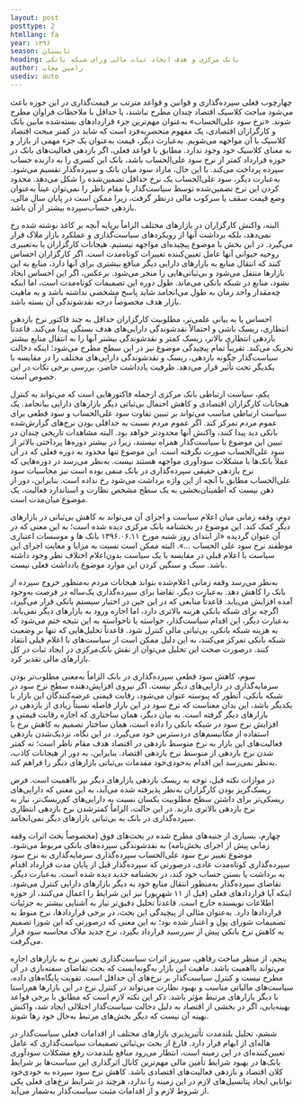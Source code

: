 ```yaml
---
layout: post
posttype: 2
htmllang: fa
year: ۱۳۹۶
season: تابستان
heading: بانک مرکزی و هدف ایجاد ثبات مالی ورای شبکه بانکی
author: رامین مجاب
usediv: auto
---
```


چهارچوب فعلی سپرده‌گذاری و قوانین و قواعد مترتب بر قیمت‌گذاری در این حوزه باعث می‌شود مباحث کلاسیک اقتصاد چندان مطرح نباشند، یا حداقل با ملاحظات فراوان مطرح شوند. «نرخ سود علی‌الحساب» به‌عنوان مهم‌ترین جزء قراردادهای بسته‌شده مابین بانک و کارگزاران اقتصادی، یک مفهوم منحصربه‌فرد است که شاید در کمتر مبحث اقتصاد کلاسیک با آن مواجهه می‌شویم. به‌عبارت دیگر، قیمت به‌عنوان یک جزء مهمی از بازار و به معنای کلاسیک خود وجود ندارد. مطابق با قواعد فعلی، اگر بازدهی فعالیت‌های بانک در حوزه قرارداد کمتر از نرخ سود علی‌الحساب باشد، بانک این کسری را به دارنده حساب سپرده پرداخت می‌کند. با این حال، مازاد سود میان بانک و سپرده‌گذار تقسیم می‌شود. به‌عبارت دیگر، سود علی‌الحساب یک نرخ حداقل تضمین‌شده را شکل می‌دهد. محدود کردن این نرخ تضمین‌شده توسط سیاست‌گذار یا مقام ناظر را نمی‌توان عیناً به‌عنوان وضع قیمت سقف یا سرکوب مالی درنظر گرفت، زیرا ممکن است در پایان سال مالی، بازدهی حساب‌سپرده بیشتر از آن باشد. 

البته، واکنش کارگزاران در بازارهای مختلف الزاماً برپایه آنچه بر کاغذ نوشته شده رخ نمی‌دهد، بلکه برداشت آنها از رویکردهای سیاست‌گذاری و عملکرد بازار ملاک قرار می‌گیرد. در این بخش با موضوع پیچیده‌ای مواجهه نیستیم. هیجانات کارگزاران یا به‌تعبیری روحیه حیوانی آنها عامل تعیین‌کننده تغییرات کوتاه‌مدت است. اگر کارگزاران احساس کنند که انتقال منابع به بازارهای دارایی دیگر منافع بیشتری برای آنها دارد، منابع به این بازارها منتقل می‌شود و بی‌ثباتی‌هایی را منجر می‌شود. برعکس، اگر این احساس ایجاد نشود، منابع در شبکه بانکی می‌ماند. طول دوره این تصمیمات کوتاه‌مدت است، اما اینکه چه‌مقدار واحد زمان به ‌طول می‌انجامد شاید پاسخ مشخصی نداشته باشد و به ماهیت بازار هدف مخصوصاً درجه نقدشوندگی آن بسته باشد. 

احساس یا به بیانی علمی‌تر، مطلوبیت کارگزاران حداقل به چند فاکتور نرخ بازدهی انتظاری، ریسک ناشی و احتمالاً نقدشوندگی دارایی‌های هدف بستگی پیدا می‌کند. قاعدتاً بازدهی انتظاری بالاتر، ریسک کمتر و نقدشوندگی بیشتر آنها را به انتقال منابع بیشتر تحریک می‌کند. تقریباً تمام پیچیدگی موضوع نیز در این سطح مطرح می‌شود؛ اینکه دخالت سیاست‌گذار چگونه بازدهی، ریسک و نقدشوندگی دارایی‌های مختلف را در مقایسه با یکدیگر تحت تأثیر قرار می‌دهد. ظرفیت یادداشت حاضر، بررسی برخی نکات در این خصوص است.

یکم، سیاست ارتباطی بانک مرکزی ازجمله فاکتورهایی است که می‌تواند به کنترل هیجانات کارگزاران اقتصادی و کاهش احتمال بی‌ثباتی دیگر بازارهای دارایی بیانجامد. یک سیاست ارتباطی مناسب می‌تواند بر تبیین تفاوت سود علی‌الحساب و سود قطعی برای عموم مردم تمرکز کند. اگر عموم مردم نسبت به حداقلی بودن نرخ‌های گزارش‌شده بانکی دید پیدا کنند، واکنش آنها محدودتر خواهد بود. البته مشاهدات تاریخی چندان در تبیین این موضوع با سیاست‌گذار همراه نیستند، زیرا در بیشتر دوره‌ها پرداختی بالاتر از سود علی‌الحساب صورت نگرفته است. این موضوع تنها محدود به دوره فعلی که در آن عملاً بانک‌ها با مشکلات سودآوری مواجهه هستند نیست. به‌نظر می‌رسد در دوره‌هایی که نرخ بازدهی حقیقی سپرده‌گذاری در بانک منفی بوده است نیز محاسبات سود علی‌الحساب مطابق با آنچه از این واژه برداشت می‌شود رخ نداده است. بنابراین، دور از ذهن نیست که اطمینان‌بخشی به یک سطح مشخص نظارت و استاندارد فعالیت، یک موضوع میان‌مدت است.

دوم، وقفه زمانی میان اعلام سیاست و اجرای آن می‌تواند به کاهش بی‌ثباتی در بازارهای دیگر کمک کند. این موضوع در بخشنامه بانک مرکزی دیده شده است؛ به این معنی که در آن عنوان گردیده «از ابتدای روز شنبه مورخ ۱۳۹۶.۰۶.۱۱ بانک ها و موسسات اعتباری موظفند نرخ سود علی الحساب ...». البته ممکن است نسبت به مزایا و معایت اجرای این سیاست با اعلام قبلی در مقایسه با یک سیاست بدون‌اعلام اختلاف نظر وجود داشته باشد. سبک و سنگین کردن این موارد موضوع یادداشت فعلی نیست. 

به‌نظر می‌رسد وقفه زمانی اعلام‌شده بتواند هیجانات مردم به‌منظور خروج سپرده از بانک را کاهش دهد. به‌عبارت دیگر، تقاضا برای سپرده‌گذاری یک‌ساله در فرصت به‌وجود آمده افزایش می‌یابد. قاعدتاً منابعی که در این حین در اختیار سیستم بانکی قرار می‌گیرد، اگرچه برای شبکه بانکی هزینه بالاتری دارد، اما اجازه ورود به بازارهای دیگر نمی‌یابد. به‌عبارت دیگر، این اقدام سیاست‌گذار، خواسته یا ناخواسته به این نتیجه ختم می‌شود که به هزینه شبکه بانکی، بی‌ثباتی مالی کنترل شود. قاعدتاً تحلیل‌هایی که تنها بر وضعیت شبکه بانکی تمرکز می‌کنند، به این دلیل ممکن است از سیاست‌های با اعلام قبلی انتقاد کنند. درصورت صحت این تحلیل می‌توان از نقش بانک‌مرکزی در ایجاد ثبات در کل بازارهای مالی تقدیر کرد.

سوم، کاهش سود قطعی سپرده‌گذاری در بانک الزاماً به‌معنی مطلوب‌تر بودن سرمایه‌گذاری در دارایی‌های دیگر نیست. اگر نیروی افزایش‌دهنده سطح نرخ سود در شبکه بانکی،‌ آنطور که پیوسته عنوان می‌شود، رقابت قیمتی عرضه‌کنندگان این بازار با یکدیگر باشد، این بدان معناست که نرخ سود در این بازار فاصله نسبتاً زیادی از بازدهی در بازارهای دیگر گرفته است. به بیان دیگر، همان ساختاری که اجازه رقابت قیمتی و افزایش نرخ سود در شبکه بانکی را داده است، همان ساختار تصمیم به کاهش نرخ با استفاده از مکانیسم‌های دردسترس خود می‌گیرد. در این نگاه، نزدیک‌شدن بازدهی فعالیت‌های این بازار به نرخ متوسط بازدهی در اقتصاد هدف مقام ناظر است؛ نه کمتر شدن نرخ بازدهی از متوسط نرخ بازدهی اقتصاد. بنابراین، به دور از هیجانات کاذب، به‌نظر نمی‌رسد این اقدام به‌خودی‌خود مقدمات بی‌ثباتی بازارهای دیگر را فراهم کند.

در موازات نکته قبل، توجه به ریسک بازدهی بازارهای دیگر نیز بااهمیت است. فرض ریسک‌گریز بودن کارگزاران به‌نظر پذیرفته شده می‌آید، به‌ این معنی که دارایی‌های ریسکی‌تر برای داشتن سطح مطلوبیت یکسان نسبت به دارایی‌های کم‌ریسک‌تر، نیاز به نرخ بازدهی بالاتری دارند. در این حالت، الزاماً کمترشدن نرخ بازدهی انتظاری سپرده‌گذاری در بانک به بی‌ثباتی بازارهای دیگر نمی‌انجامد.

چهارم، بسیاری از جنبه‌های مطرح شده در بحث‌های فوق (مخصوصاً بحث اثرات وقفه زمانی پیش از اجرای بخش‌نامه) به نقدشوندگی سپرده‌های بانکی مربوط می‌شود. موضوع تغییر نرخ سود علی‌الحساب سپرده‌گذاری سرمایه‌گذاری به نرخ سود سپرده‌گذاری کوتاه‌مدت عادی، درصورتی که سپرده‌گذار قبل از پایان مدت قرارداد اقدام به برداشت یا بستن حساب خود کند، در بخشنامه جدید دیده شده است. به‌عبارت دیگر، تقاضای سپرده‌گذار به‌منظور انتقال منابع خود به دیگر بازارهای دارایی کنترل می‌شود. اینکه آیا قراردادهای فعلی (قبل از ۱۱ شهریور) نیز این شرایط را اعمال می‌کنند، از حوزه اطلاعات نویسنده خارج است. قاعدتاً تحلیل دقیق‌تر نیاز به آشنایی بیشتر به جزئیات قراردادها دارد. به‌عنوان مثالی از پیچیدگی این بحث، در برخی قراردادها، نرخ منوط به تصمیمات شورای پول و اعتبار شده بود؛ به این معنی که درصورتی که این شورا تصمیم به کاهش نرخ بانکی پیش از سررسید قرارداد بگیرد، نرخ جدید ملاک محاسبه سود قرار می‌گرفت.

پنجم، از منظر مباحث رفاهی، سرریز اثرات سیاست‌گذاری تعیین نرخ به بازارهای اجاره می‌تواند بااهمیت باشد. ماهیت این بازار به‌گونه‌ایست که بحث تقاضای سفته‌بازی در آن مطرح نیست و کنترل سیاست‌گذار بر نرخ‌های آن حداقل است. تقویت پایگاه‌های داده، سیاست‌های مالیاتی مناسب و بهبود نظارت می‌تواند در کنترل نرخ در این بازارها هم‌راستا با دیگر بازارهای مرتبط مؤثر باشد. ذکر این نکته لازم است که مطابق با برخی قواعد بهینه‌یابی، اگر در بخشی از اقتصاد به دلیل دخالت سیاست‌گذار اختلالی ایجاد شد، واکنش بهینه آن نیست که دیگر بخش‌های مرتبط به‌حال خود رها شوند.

ششم، تحلیل بلندمدت تأثیرپذیری بازارهای مختلف از اقدامات فعلی سیاست‌گذار در هاله‌ای از ابهام قرار دارد. فارغ از بحث بی‌ثباتی تصمیمات سیاست‌گذاری که عامل تعیین‌کننده‌ای در این زمینه است، انتظار می‌رود منافع بلندمدت رفع مشکلات سودآوری بانک‌ها در بهبود شرایط تأمین مالی مهم‌ترین کانال اثرگذاری این سیاست‌ها بر شرایط کلان اقتصاد و بازدهی فعالیت‌های اقتصادی باشد. کاهش نرخ سود سپرده به خودی‌خود توانایی ایجاد پتانسیل‌های لازم در این زمینه را ندارد، هرچند در شرایط نرخ‌های فعلی یکی از شروط لازم و از اقدامات مثبت سیاست‌گذار به‌شمار می‌آید.

